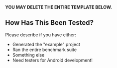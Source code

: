 **YOU MAY DELETE THE ENTIRE TEMPLATE BELOW.**

## How Has This Been Tested?

Please describe if you have either:

- Generated the "example" project
- Ran the entire benchmark suite
- Something else
- Need testers for Android development!
